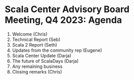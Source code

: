 # Scala Center Advisory Board Meeting, Q4 2023: Agenda

1. Welcome (Chris)
2. Technical Report (Seb)
3. Scala 2 Report (Seth)
4. Updates from the community rep (Eugene)
5. Scala Center Update (Darja)
6. The future of ScalaDays (Darja)
7. Any remaining business
8. Closing remarks (Chris)
